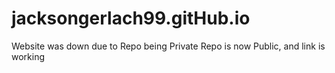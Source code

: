 # jacksongerlach99.gitHub.io

Website was down due to Repo being Private
Repo is now Public, and link is working
